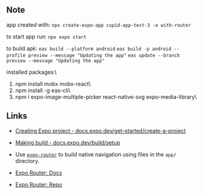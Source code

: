 ## Note 

app created with:
`npx create-expo-app cupid-app-test-3 -e with-router`

to start app run:
`npx expo start`

to build apk: 
`eas build --platform android`
`eas build -p android --profile preview --message "Updating the app"`
`eas update --branch preview --message "Updating the app"`

installed packages:\
1. npm install mobx mobx-react\
2. npm install -g eas-cli\
3. npm i expo-image-multiple-picker react-native-svg expo-media-library\

## Links

- [Creating Expo project - docs.expo.dev/get-started/create-a-project](https://docs.expo.dev/get-started/create-a-project/)

- [Making build - docs.expo.dev/build/setup](https://docs.expo.dev/build/setup/)

- Use [`expo-router`](https://expo.github.io/router) to build native navigation using files in the `app/` directory.

- [Expo Router: Docs](https://expo.github.io/router)

- [Expo Router: Repo](https://github.com/expo/router)
